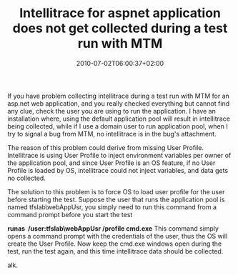 ﻿---
title: "Intellitrace for aspnet application does not get collected during a test run with MTM"
description: ""
date: 2010-07-02T06:00:37+02:00
draft: false
tags: [Microsoft Test Manager]
categories: [Team Foundation Server]
---
If you have problem collecting intellitrace during a test run with MTM for an asp.net web application, and you really checked everything but cannot find any clue, check the user you are using to run the application. I have an installation where, using the default application pool will result in intellitrace being collected, while if I use a domain user to run application pool, when I try to signal a bug from MTM, no intellitrace is in the bug's attachment.

The reason of this problem could derive from missing User Profile. Intellitrace is using User Profile to inject environment variables per owner of the application pool, and since User Profile is an OS feature, if no User Profile is loaded by OS, intellitrace could not inject variables, and data gets no collected.

The solution to this problem is to force OS to load user profile for the user before starting the test. Suppose the user that runs the application pool is named tfslab\webAppUsr, you simply need to run this command from a command prompt before you start the test

 **runas  /user:tfslab\webAppUsr /profile cmd.exe** This command simply opens a command prompt with the credentials of the user, thus the OS will create the User Profile. Now keep the cmd.exe windows open during the test, run the test again, and this time intellitrace data should be collected.

alk.
